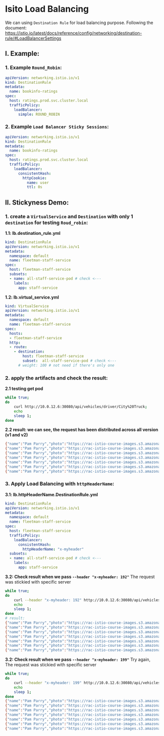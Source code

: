 # Isito Load Balancing

We can using `Destination Rule` for load balancing purpose. Following the document: https://istio.io/latest/docs/reference/config/networking/destination-rule/#LoadBalancerSettings

## I. Example:

### 1. Example `Round_Robin`:
```yaml
apiVersion: networking.istio.io/v1
kind: DestinationRule
metadata:
  name: bookinfo-ratings
spec:
  host: ratings.prod.svc.cluster.local
  trafficPolicy:
    loadBalancer:
      simple: ROUND_ROBIN
```

### 2. Example `Load Balancer Sticky Sessions`:
```yaml
apiVersion: networking.istio.io/v1
kind: DestinationRule
metadata:
  name: bookinfo-ratings
spec:
  host: ratings.prod.svc.cluster.local
  trafficPolicy:
    loadBalancer:
      consistentHash:
        httpCookie:
          name: user
          ttl: 0s
```

## II. Stickyness Demo:

### 1. create a `VirtualService` and `Destination` with only 1 `destination` for testing `Roud_robin`:


**1.1: lb.destination_rule.yml**

```yaml
kind: DestinationRule
apiVersion: networking.istio.io/v1
metadata:
  namespace: default
  name: fleetman-staff-service
spec:
  host: fleetman-staff-service
  subsets:
  - name: all-staff-service-pod # check <---
    labels:
      app: staff-service
```

**1.2: lb.virtual_service.yml**

```yaml
kind: VirtualService
apiVersion: networking.istio.io/v1
metadata:
  namespace: default
  name: fleetman-staff-service
spec:
  hosts:
  - fleetman-staff-service
  http:
  - route:
    - destination:
        host: fleetman-staff-service
        subset:  all-staff-service-pod # check <---
      # weight: 100 # not need if there's only one 
```

### 2. apply the artifacts and check the result:

**2.1 testing get pod**

```bash
while true;
do 
    curl http://10.0.12.6:30080/api/vehicles/driver/City%20Truck;
    echo 
    sleep 1;
done
```

**2.2 result: we can see, the request has been distributed across all version (v1 and v2)**
```bash
{"name":"Pam Parry","photo":"https://rac-istio-course-images.s3.amazonaws.com/1.jpg"}
{"name":"Pam Parry","photo":"https://rac-istio-course-images.s3.amazonaws.com/1.jpg"}
{"name":"Pam Parry","photo":"https://rac-istio-course-images.s3.amazonaws.com/1.jpg"}
{"name":"Pam Parry","photo":"https://rac-istio-course-images.s3.amazonaws.com/1.jpg"}
{"name":"Pam Parry","photo":"https://rac-istio-course-images.s3.amazonaws.com/placeholder.png"}
{"name":"Pam Parry","photo":"https://rac-istio-course-images.s3.amazonaws.com/1.jpg"}
{"name":"Pam Parry","photo":"https://rac-istio-course-images.s3.amazonaws.com/placeholder.png"}
```

### 3. Apply Load Balancing with `httpHeaderName`:

**3.1: lb.httpHeaderName.DestinationRule.yml**

```yaml
kind: DestinationRule
apiVersion: networking.istio.io/v1
metadata:
  namespace: default
  name: fleetman-staff-service
spec:
  host: fleetman-staff-service
  trafficPolicy:
    loadBalancer:
      consistentHash:
        httpHeaderName: "x-myheader"
  subsets:
  - name: all-staff-service-pod # check <---
    labels:
      app: staff-service
```

**3.2: Check result when we pass `--header "x-myheader: 192"`**
The request was stickied with specific server
```bash
while true;
do
    curl --header "x-myheader: 192" http://10.0.12.6:30080/api/vehicles/driver/City%20Truck;
    echo
    sleep 1;
done
# result:
{"name":"Pam Parry","photo":"https://rac-istio-course-images.s3.amazonaws.com/1.jpg"}
{"name":"Pam Parry","photo":"https://rac-istio-course-images.s3.amazonaws.com/1.jpg"}
{"name":"Pam Parry","photo":"https://rac-istio-course-images.s3.amazonaws.com/1.jpg"}
{"name":"Pam Parry","photo":"https://rac-istio-course-images.s3.amazonaws.com/1.jpg"}
{"name":"Pam Parry","photo":"https://rac-istio-course-images.s3.amazonaws.com/1.jpg"}
{"name":"Pam Parry","photo":"https://rac-istio-course-images.s3.amazonaws.com/1.jpg"}
{"name":"Pam Parry","photo":"https://rac-istio-course-images.s3.amazonaws.com/1.jpg"}
```

**3.2: Check result when we pass `--header "x-myheader: 199"`**
Try again, The request was stickied with specific server
```bash
while true;
do
    curl --header "x-myheader: 199" http://10.0.12.6:30080/api/vehicles/driver/City%20Truck;
    echo
    sleep 1;
done
{"name":"Pam Parry","photo":"https://rac-istio-course-images.s3.amazonaws.com/placeholder.png"}
{"name":"Pam Parry","photo":"https://rac-istio-course-images.s3.amazonaws.com/placeholder.png"}
{"name":"Pam Parry","photo":"https://rac-istio-course-images.s3.amazonaws.com/placeholder.png"}
{"name":"Pam Parry","photo":"https://rac-istio-course-images.s3.amazonaws.com/placeholder.png"}
{"name":"Pam Parry","photo":"https://rac-istio-course-images.s3.amazonaws.com/placeholder.png"}
{"name":"Pam Parry","photo":"https://rac-istio-course-images.s3.amazonaws.com/placeholder.png"}
{"name":"Pam Parry","photo":"https://rac-istio-course-images.s3.amazonaws.com/placeholder.png"}
```